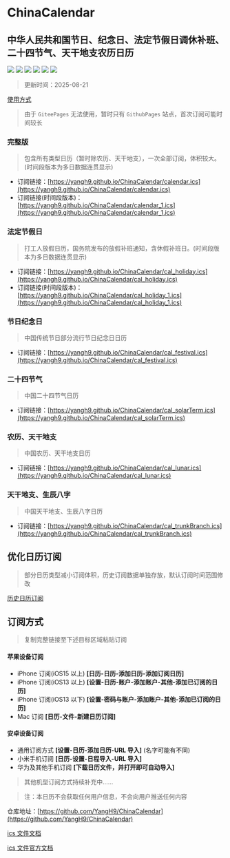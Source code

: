 # ChinaCalendar

## 中华人民共和国节日、纪念日、法定节假日调休补班、二十四节气、天干地支农历日历

[![](https://img.shields.io/github/issues/YangH9/ChinaCalendar)](https://github.com/YangH9/ChinaCalendar/issues)
[![](https://img.shields.io/github/forks/YangH9/ChinaCalendar)](https://github.com/YangH9/ChinaCalendar/network/members)
[![](https://img.shields.io/github/stars/YangH9/ChinaCalendar)](https://github.com/YangH9/ChinaCalendar/stargazers)
[![](https://img.shields.io/github/license/YangH9/ChinaCalendar)](https://github.com/YangH9/ChinaCalendar/blob/master/LICENSE)
[![](https://img.shields.io/badge/author-YangH9-blue)](https://github.com/YangH9)
[![](https://img.shields.io/badge/github%20pages-white?logo=github&logoColor=black)](https://yangh9.github.io/ChinaCalendar)

> <!-- [update time start] -->更新时间：2025-08-21<!-- [update time end] -->

[使用方式](#订阅方式)

> 由于 `GiteePages` 无法使用，暂时只有 `GithubPages` 站点，首次订阅可能时间较长

### 完整版

> 包含所有类型日历（暂时除农历、天干地支），一次全部订阅，体积较大。(时间段版本为多日数据连贯显示)

- 订阅链接：[https://yangh9.github.io/ChinaCalendar/calendar.ics](https://yangh9.github.io/ChinaCalendar/calendar.ics)
- 订阅链接(时间段版本)：[https://yangh9.github.io/ChinaCalendar/calendar_1.ics](https://yangh9.github.io/ChinaCalendar/calendar_1.ics)

### 法定节假日

> 打工人放假日历，国务院发布的放假补班通知，含休假补班日。(时间段版本为多日数据连贯显示)

- 订阅链接：[https://yangh9.github.io/ChinaCalendar/cal_holiday.ics](https://yangh9.github.io/ChinaCalendar/cal_holiday.ics)
- 订阅链接(时间段版本)：[https://yangh9.github.io/ChinaCalendar/cal_holiday_1.ics](https://yangh9.github.io/ChinaCalendar/cal_holiday_1.ics)

### 节日纪念日

> 中国传统节日部分流行节日纪念日日历

- 订阅链接：[https://yangh9.github.io/ChinaCalendar/cal_festival.ics](https://yangh9.github.io/ChinaCalendar/cal_festival.ics)

### 二十四节气

> 中国二十四节气日历

- 订阅链接：[https://yangh9.github.io/ChinaCalendar/cal_solarTerm.ics](https://yangh9.github.io/ChinaCalendar/cal_solarTerm.ics)

### 农历、天干地支

> 中国农历、天干地支日历

- 订阅链接：[https://yangh9.github.io/ChinaCalendar/cal_lunar.ics](https://yangh9.github.io/ChinaCalendar/cal_lunar.ics)

### 天干地支、生辰八字

> 中国天干地支、生辰八字日历

- 订阅链接：[https://yangh9.github.io/ChinaCalendar/cal_trunkBranch.ics](https://yangh9.github.io/ChinaCalendar/cal_trunkBranch.ics)

## 优化日历订阅

> 部分日历类型减小订阅体积，历史订阅数据单独存放，默认订阅时间范围修改

[历史日历订阅](https://yangh9.github.io/calendar/)

## 订阅方式

> 复制完整链接至下述目标区域粘贴订阅

#### 苹果设备订阅

- iPhone 订阅(iOS15 以上) **[日历-日历-添加日历-添加订阅日历]**
- iPhone 订阅(iOS13 以上) **[设置-日历-账户-添加账户-其他-添加已订阅的日历]**
- iPhone 订阅(iOS13 以下) **[设置-密码与账户-添加账户-其他-添加已订阅的日历]**
- Mac 订阅 **[日历-文件-新建日历订阅]**

#### 安卓设备订阅

- 通用订阅方式 **[设置-日历-添加日历-URL 导入]** (名字可能有不同)
- 小米手机订阅 **[日历-设置-日程导入-URL 导入]**
- 华为及其他手机订阅 **[下载日历文件，并打开即可自动导入]**

> 其他机型订阅方式持续补充中……

> 注：本日历不会获取任何用户信息，不会向用户推送任何内容

仓库地址：[https://github.com/YangH9/ChinaCalendar](https://github.com/YangH9/ChinaCalendar)

[ics 文件文档](https://github.com/YangH9/ChinaCalendar/tree/pages/iCalendar.md)

[ics 文件官方文档](https://github.com/YangH9/ChinaCalendar/tree/pages/iCalendar.txt)
